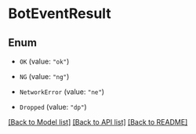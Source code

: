# BotEventResult

## Enum


* `OK` (value: `"ok"`)

* `NG` (value: `"ng"`)

* `NetworkError` (value: `"ne"`)

* `Dropped` (value: `"dp"`)


[[Back to Model list]](../README.md#documentation-for-models) [[Back to API list]](../README.md#documentation-for-api-endpoints) [[Back to README]](../README.md)


